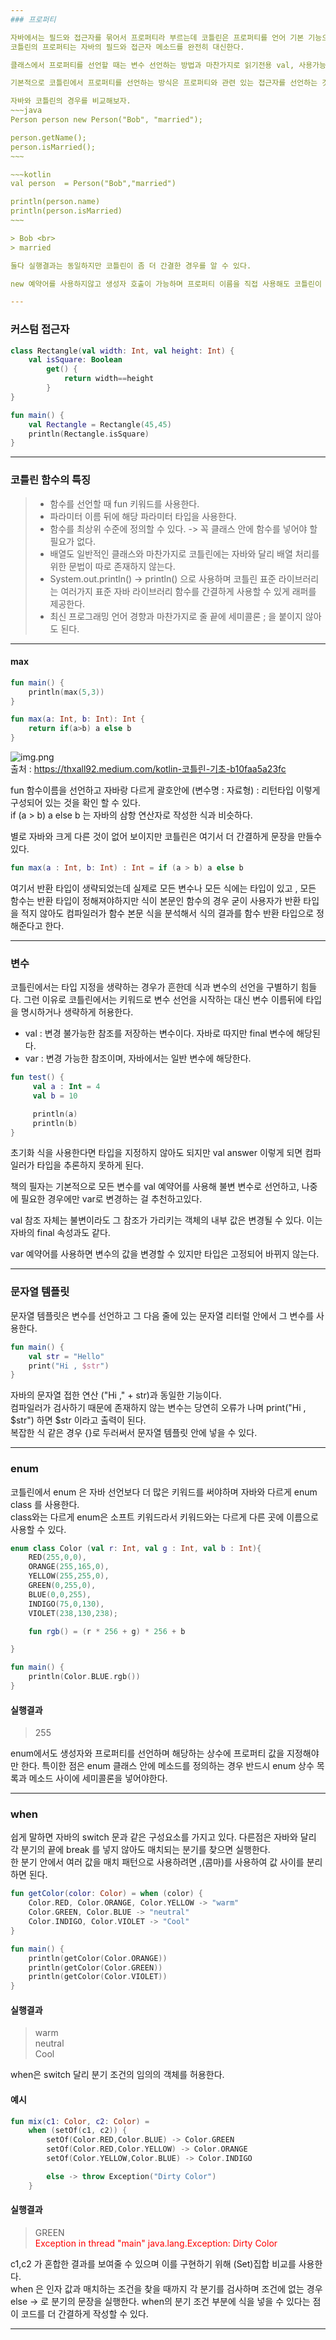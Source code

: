 ```yaml
---
### 프로퍼티

자바에서는 필드와 접근자를 묶어서 프로퍼티라 부르는데 코틀린은 프로퍼티를 언어 기본 기능으로 제공하며,
코틀린의 프로퍼티는 자바의 필드와 접근자 메소드를 완전히 대신한다.

클래스에서 프로퍼티를 선언할 때는 변수 선언하는 방법과 마찬가지로 읽기전용 val, 사용가능한 var 를 사용한다.

기본적으로 코틀린에서 프로퍼티를 선언하는 방식은 프로퍼티와 관련 있는 접근자를 선언하는 것이다. (읽기 전용과 사용가능한 것으로)

자바와 코틀린의 경우를 비교해보자.
~~~java
Person person new Person("Bob", "married");

person.getName();
person.isMarried();
~~~

~~~kotlin
val person  = Person("Bob","married")

println(person.name)
println(person.isMarried)
~~~

> Bob <br>
> married

둘다 실행결과는 동일하지만 코틀린이 좀 더 간결한 경우를 알 수 있다.

new 예약어를 사용하지않고 생성자 호출이 가능하며 프로퍼티 이름을 직접 사용해도 코틀린이 자동으로 게터를 호출해준다.

---
```

### 커스텀 접근자

~~~kotlin
class Rectangle(val width: Int, val height: Int) {
    val isSquare: Boolean
        get() {
            return width==height
        }
}

fun main() {
    val Rectangle = Rectangle(45,45)
    println(Rectangle.isSquare)
}
~~~

---
### 코틀린 함수의 특징

> - 함수를 선언할 때 fun 키워드를 사용한다.
> - 파라미터 이름 뒤에 해당 파라미터 타입을 사용한다.
> - 함수를 최상위 수준에 정의할 수 있다. -> 꼭 클래스 안에 함수를 넣어야 할 필요가 없다.
> - 배열도 일반적인 클래스와 마찬가지로 코틀린에는 자바와 달리 배열 처리를 위한 문법이 따로 존재하지 않는다.
> - System.out.println() -> println() 으로 사용하며
    코틀린 표준 라이브러리는 여러가지 표준 자바 라이브러리 함수를 간결하게 사용할 수 있게 래퍼를 제공한다.
> - 최신 프로그래밍 언어 경향과 마찬가지로 줄 끝에 세미콜론 ; 을 붙이지 않아도 된다.


---
#### <div id = "max"> max </div>
~~~kotlin
fun main() {
    println(max(5,3))
}

fun max(a: Int, b: Int): Int {
    return if(a>b) a else b
}
~~~

![img.png](img.png) <br>
출처 : https://thxall92.medium.com/kotlin-코틀린-기초-b10faa5a23fc

fun 함수이름을 선언하고 자바랑 다르게 괄호안에 (변수명 : 자료형) : 리턴타입 이렇게 구성되어 있는 것을 확인 할 수 있다. <br>
if (a > b) a else b 는 자바의 삼항 연산자로 작성한 식과 비슷하다.

별로 자바와 크게 다른 것이 없어 보이지만 코틀린은 여기서 더 간결하게 문장을 만들수 있다.

~~~kotlin
fun max(a : Int, b: Int) : Int = if (a > b) a else b
~~~

여기서 반환 타입이 생략되었는데 실제로 모든 변수나 모든 식에는 타입이 있고 , 모든 함수는 반환 타입이 정해져야하지만
식이 본문인 함수의 경우 굳이 사용자가 반환 타입을 적지 않아도 컴파일러가 함수 본문 식을 분석해서 식의 결과를 함수 반환 타입으로 정해준다고 한다.

---
### 변수

코틀린에서는 타입 지정을 생략하는 경우가 흔한데 식과 변수의 선언을 구별하기 힘들다. 그런 이유로 코틀린에서는 키워드로 변수 선언을 시작하는 대신
변수 이름뒤에 타입을 명시하거나 생략하게 허용한다.

- val : 변경 불가능한 참조를 저장하는 변수이다. 자바로 따지만 final 변수에 해당된다.
- var : 변경 가능한 참조이며, 자바에서는 일반 변수에 해당한다.

~~~kotlin
fun test() {
     val a : Int = 4
     val b = 10

     println(a)
     println(b)
}
~~~

초기화 식을 사용한다면 타입을 지정하지 않아도 되지만 val answer 이렇게 되면 컴파일러가 타입을 추론하지 못하게 된다.

책의 필자는 기본적으로 모든 변수를 val 예약어를 사용해 불변 변수로 선언하고, 나중에 필요한 경우에만 var로 변경하는 걸 추천하고있다.

val 참조 자체는 불변이라도 그 참조가 가리키는 객체의 내부 값은 변경될 수 있다. 이는 자바의 final 속성과도 같다.

var 예약어를 사용하면 변수의 값을 변경할 수 있지만 타입은 고정되어 바뀌지 않는다.

---
### 문자열 템플릿

문자열 템플릿은 변수를 선언하고 그 다음 줄에 있는 문자열 리터럴 안에서 그 변수를 사용한다.

~~~kotlin
fun main() {
    val str = "Hello"
    print("Hi , $str")
}
~~~
자바의 문자열 접한 연산 ("Hi ," + str)과 동일한 기능이다. <br>
컴파일러가 검사하기 때문에 존재하지 않는 변수는 당연히 오류가 나며 print("Hi , \$str") 하면 $str 이라고 출력이 된다.<br>
복잡한 식 같은 경우 {}로 두러써서 문자열 템플릿 안에 넣을 수 있다.

---
### enum

코틀린에서 enum 은 자바 선언보다 더 많은 키워드를 써야하며 자바와 다르게 enum class 를 사용한다. <br>
class와는 다르게 enum은 소프트 키워드라서 키워드와는 다르게 다른 곳에 이름으로 사용할 수 있다.

~~~kotlin
enum class Color (val r: Int, val g : Int, val b : Int){
    RED(255,0,0),
    ORANGE(255,165,0),
    YELLOW(255,255,0),
    GREEN(0,255,0),
    BLUE(0,0,255),
    INDIGO(75,0,130),
    VIOLET(238,130,238);

    fun rgb() = (r * 256 + g) * 256 + b

}

fun main() {
    println(Color.BLUE.rgb())
}
~~~

#### 실행결과

> 255

enum에서도 생성자와 프로퍼티를 선언하며 해당하는 상수에 프로퍼티 값을 지정해야만 한다.
특이한 점은 enum 클래스 안에 메소드를 정의하는 경우 반드시 enum 상수 목록과 메소드 사이에 세미콜론을 넣어야한다.

---
### when

쉽게 말하면 자바의 switch 문과 같은 구성요소를 가지고 있다.
다른점은 자바와 달리 각 분기의 끝에 break 를 넣지 않아도 매치되는 분기를 찾으면 실행한다. <br>
한 분기 안에서 여러 값을 매치 패턴으로 사용하려면 ,(콤마)를 사용하여 값 사이를 분리하면 된다.

~~~kotlin
fun getColor(color: Color) = when (color) {
    Color.RED, Color.ORANGE, Color.YELLOW -> "warm"
    Color.GREEN, Color.BLUE -> "neutral"
    Color.INDIGO, Color.VIOLET -> "Cool"
}

fun main() {
    println(getColor(Color.ORANGE))
    println(getColor(Color.GREEN))
    println(getColor(Color.VIOLET))
}
~~~

#### 실행결과

> warm <br>
neutral <br>
Cool

when은 switch 달리 분기 조건의 임의의 객체를 허용한다.

#### <div id = "mix"> 예시 </div>

~~~kotlin
fun mix(c1: Color, c2: Color) =
    when (setOf(c1, c2)) {
        setOf(Color.RED,Color.BLUE) -> Color.GREEN
        setOf(Color.RED,Color.YELLOW) -> Color.ORANGE
        setOf(Color.YELLOW,Color.BLUE) -> Color.INDIGO

        else -> throw Exception("Dirty Color")
    }
~~~

#### 실행결과

> GREEN <br>
<span style = "color : RED"> Exception in thread "main" java.lang.Exception: Dirty Color </span>

c1,c2 가 혼합한 결과를 보여줄 수 있으며 이를 구현하기 위해 (Set)집합 비교를 사용한다. <br>
when 은 인자 값과 매치하는 조건을 찾을 때까지 각 분기를 검사하며 조건에 없는 경우
else -> 로 분기의 문장을 실행한다.
when의 분기 조건 부분에 식을 넣을 수 있다는 점이 코드를 더 간결하게 작성할 수 있다.

---
